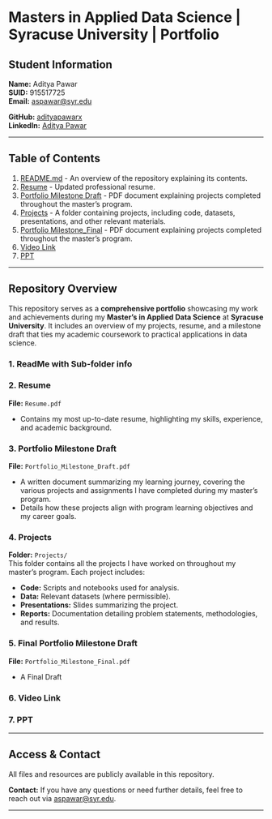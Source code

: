 # **Masters in Applied Data Science | Syracuse University | Portfolio**  

## **Student Information**  
**Name:** Aditya Pawar  
**SUID:** 915517725  
**Email:** aspawar@syr.edu  

**GitHub:** [adityapawarx](https://github.com/adityapawarx)  
**LinkedIn:** [Aditya Pawar](https://www.linkedin.com/in/adityapawarx/)  

---

## **Table of Contents**  
1. [README.md](#readmemd) - An overview of the repository explaining its contents.  
2. [Resume](#resume) - Updated professional resume.  
3. [Portfolio Milestone Draft](#portfolio-milestone-draft) - PDF document explaining projects completed throughout the master’s program.  
4. [Projects](#projects) - A folder containing projects, including code, datasets, presentations, and other relevant materials.
5. [Portfolio Milestone_Final](#portfolio-milestone-draft) - PDF document explaining projects completed throughout the master’s program.
6. [Video Link](#video-link)
7. [PPT](#ppt)
---

## **Repository Overview**  

This repository serves as a **comprehensive portfolio** showcasing my work and achievements during my **Master’s in Applied Data Science** at **Syracuse University**. It includes an overview of my projects, resume, and a milestone draft that ties my academic coursework to practical applications in data science.  

### **1. ReadMe with Sub-folder info**
### **2. Resume**  
**File:** `Resume.pdf`  
- Contains my most up-to-date resume, highlighting my skills, experience, and academic background.  

### **3. Portfolio Milestone Draft**  
**File:** `Portfolio_Milestone_Draft.pdf`  
- A written document summarizing my learning journey, covering the various projects and assignments I have completed during my master’s program.  
- Details how these projects align with program learning objectives and my career goals.  

### **4. Projects**  
**Folder:** `Projects/`  
This folder contains all the projects I have worked on throughout my master’s program. Each project includes:  
- **Code:** Scripts and notebooks used for analysis.  
- **Data:** Relevant datasets (where permissible).  
- **Presentations:** Slides summarizing the project.  
- **Reports:** Documentation detailing problem statements, methodologies, and results.  

### **5. Final Portfolio Milestone Draft**  
**File:** `Portfolio_Milestone_Final.pdf`  
- A Final Draft  

### **6. Video Link**

### **7. PPT**
---

## **Access & Contact**  

All files and resources are publicly available in this repository.  

**Contact:** If you have any questions or need further details, feel free to reach out via [aspawar@syr.edu](mailto:adityapawar1020@gmail.com).  

---

